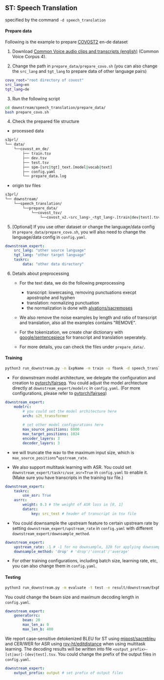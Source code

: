 ## ST: Speech Translation

specified by the command `-d speech_translation`

#### Prepare data

Following is the example to prepare [COVOST2](https://github.com/facebookresearch/covost) en-de dataset

1. Download [Common Voice audio clips and transcripts (english)](https://commonvoice.mozilla.org/en/datasets) (Common Voice Corpus 4).

2. Change the path in `prepare_data/prepare_covo.sh` (you can also change the `src_lang` and `tgt_lang` to prepare data of other language pairs)

```bash
covo_root="root directory of covost"
src_lang=en
tgt_lang=de
```

3. Run the following script

```bash
cd downstream/speech_translation/prepare_data/
bash prepare_covo.sh
```

4. Check the prepared file structure

* processed data

```bash
s3prl/
└── data/
    └──covost_en_de/
        ├── train.tsv
        ├── dev.tsv
        ├── test.tsv
        ├── spm-[src|tgt]_text.[model|vocab|text]
        ├── config.yaml
        └── prepare_data.log
```

* origin tsv files

```bash
s3prl/
└── downstream/
    └──speech_translation/
        └──prepare_data/
            └──covost_tsv/
                └──covost_v2.<src_lang>_<tgt_lang>.[train|dev|test].tsv
```

5. [Optional] If you use other dataset or change the language/data config in `prepare_data/prepare_covo.sh`, you will also need to change the language/data config in `config.yaml`.

```yaml
downstream_expert:
    src_lang: "other source language"
    tgt_lang: "other target language"
    taskrc:
        data: "other data directory"
```

6. Details about preprocessing

    * For the text data, we do the following preprocessing
        * transcript: lowercasing, removing punctuations execpt apostrophe and hyphen
        * translation: normalizing punctuation
        * the normalization is done with [alvations/sacremoses](https://github.com/alvations/sacremoses)
    
    * We also remove the noise examples by length and ratio of transcript and translation, also all the examples contains "REMOVE".

    * For the tokenization, we create char dictionary with [google/sentencepiece](https://github.com/google/sentencepiece) for transcript and translation seperately.

    * For more details, you can check the files under `prepare_data/`.

#### Training

```bash
python3 run_downstream.py -n ExpName -m train -u fbank -d speech_translation
```

* For downstream model architecture, we delegate the configuration and creation to [pytorch/fairseq](https://github.com/pytorch/fairseq). You could adjust the model archtecture directly at `downstream_expert/modelrc` in `config.yaml`. (For more configurations, please refer to [pytorch/fairseq](https://github.com/pytorch/fairseq/blob/master/fairseq/models/speech_to_text/s2t_transformer.py))

```yaml
downstream_expert:
    modelrc:
        # you could set the model architecture here
        arch: s2t_transformer
        
        # set other model configurations here
        max_source_positions: 6000
        max_target_positions: 1024
        encoder_layers: 3
        decoder_layers: 3
```

* we will truncate the wav to the maximum input size, which is `max_source_positions`*`upstream_rate`.

* We also support multitask learning with ASR. You could set `downstream_expert/taskrc/use_asr=True` in `config.yaml` to enable it. (Make sure you have transcripts in the training tsv file.)

```yaml
downstream_expert:
    taskrc:
        use_asr: True
    asrrc:
        weight: 0.3 # the weight of ASR loss in [0, 1]
        datarc:
            key: src_text # header of transcript in tsv file
```

* You could downsample the upstream feature to certain upstream rate by setting `downstream_expert/upstream_rate` in `config.yaml` with different `downstream_expert/downsample_method`.

```yaml
downstream_expert:
    upstream_rate: -1 # -1 for no downsample, 320 for applying downsampling
    downsample_method: 'drop' # 'drop'/'concat'/'average'
```

* For other training configurations, including batch size, learning rate, etc, you can also change them in `config.yaml`.

#### Testing

```bash
python3 run_downstream.py -m evaluate -t test -e result/downstream/ExpName/dev-best.ckpt
```

You could change the beam size and maximum decoding length in `config.yaml`.

```yaml
downstream_expert:
    generatorrc:
        beam: 20
        max_len_a: 0
        max_len_b: 400
```

We report case-sensitive detokenized BLEU for ST using [mjpost/sacrebleu](https://github.com/mjpost/sacrebleu) and CER/WER for ASR using [roy-ht/editdistance](https://github.com/roy-ht/editdistance) when using multitask learning.
The decoding results will be written into file `<output_prefix>-[st|asr]-[dev|test].tsv`. You could change the prefix of the output files in `config.yaml`.
```yaml
downstream_expert:
    output_prefix: output # set prefix of output files
```